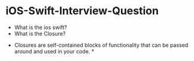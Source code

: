 # iOS-Swift-Interview-Question

- What is the ios swift?
- What is the Closure?
* Closures are self-contained blocks of functionality that can be passed around and used in your code. *
